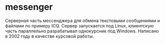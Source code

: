 # messenger
Серверная часть мессенджера для обмена текстовыми сообщениями и файлами по примеру ICQ.
Сервер запускается под Linux, клиентскую часть параллельно разрабатывал однокурсник под Windows.
Написано в 2002 году в качестве курсовой работы.
